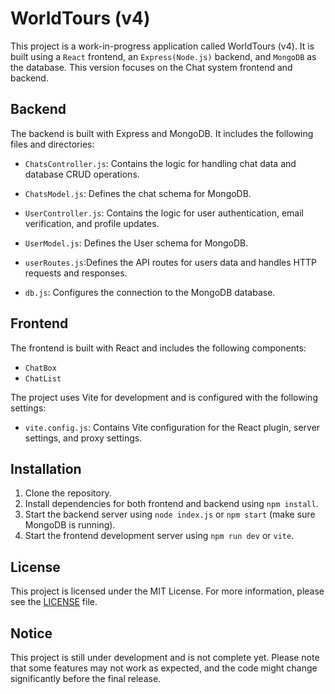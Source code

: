 # WorldTours (v4)

This project is a work-in-progress application called WorldTours (v4). It is built using a `React` frontend, an `Express(Node.js)` backend, and `MongoDB` as the database. This version focuses on the Chat system frontend and backend.

## Backend

The backend is built with Express and MongoDB. It includes the following files and directories:

- `ChatsController.js`: Contains the logic for handling chat data and database CRUD operations.
- `ChatsModel.js`: Defines the chat schema for MongoDB.

- `UserController.js`: Contains the logic for user authentication, email verification, and profile updates.
- `UserModel.js`: Defines the User schema for MongoDB.
- `userRoutes.js`:Defines the API routes for users data and handles HTTP requests and responses.

- `db.js`: Configures the connection to the MongoDB database.

## Frontend

The frontend is built with React and includes the following components:

- `ChatBox`
- `ChatList`

The project uses Vite for development and is configured with the following settings:

- `vite.config.js`: Contains Vite configuration for the React plugin, server settings, and proxy settings.

## Installation

1. Clone the repository.
2. Install dependencies for both frontend and backend using `npm install`.
3. Start the backend server using `node index.js` or `npm start` (make sure MongoDB is running).
4. Start the frontend development server using `npm run dev` or `vite`.

## License

This project is licensed under the MIT License. For more information, please see the [LICENSE](LICENSE) file.

## Notice

This project is still under development and is not complete yet. Please note that some features may not work as expected, and the code might change significantly before the final release.
